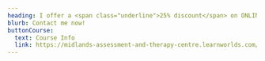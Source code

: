 ```yaml
---
heading: I offer a <span class="underline">25% discount</span> on ONLINE Therapy/Counselling!
blurb: Contact me now!
buttonCourse:
  text: Course Info
  link: https://midlands-assessment-and-therapy-centre.learnworlds.com/course?courseid=mindfulness-training
---
```

